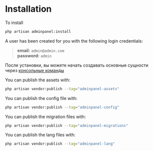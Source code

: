 # Installation

To install

```bash
php artisan adminpanel:install
```

A user has been created for you with the following login credentials:

> **email:** `admin@admin.com`  
> **password:** `admin`

После установки, вы можете начать создавать основные сущности через [консольные команды](commands.md)

You can publish the assets with:

```bash
php artisan vendor:publish --tag="adminpanel-assets"
```

You can publish the config file with:

```bash
php artisan vendor:publish --tag="adminpanel-config"
```

You can publish the migration files with:

```bash
php artisan vendor:publish --tag="adminpanel-migrations"
```

You can publish the lang files with:

```bash
php artisan vendor:publish --tag="adminpanel-lang"
```

